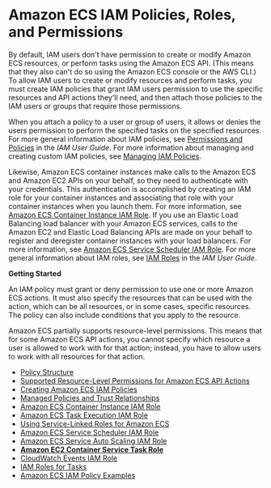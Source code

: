 # Amazon ECS IAM Policies, Roles, and Permissions<a name="IAM_policies"></a>

By default, IAM users don't have permission to create or modify Amazon ECS resources, or perform tasks using the Amazon ECS API\. \(This means that they also can't do so using the Amazon ECS console or the AWS CLI\.\) To allow IAM users to create or modify resources and perform tasks, you must create IAM policies that grant IAM users permission to use the specific resources and API actions they'll need, and then attach those policies to the IAM users or groups that require those permissions\.

When you attach a policy to a user or group of users, it allows or denies the users permission to perform the specified tasks on the specified resources\. For more general information about IAM policies, see [Permissions and Policies](http://docs.aws.amazon.com/IAM/latest/UserGuide/PermissionsAndPolicies.html) in the *IAM User Guide*\. For more information about managing and creating custom IAM policies, see [Managing IAM Policies](http://docs.aws.amazon.com/IAM/latest/UserGuide/ManagingPolicies.html)\.

Likewise, Amazon ECS container instances make calls to the Amazon ECS and Amazon EC2 APIs on your behalf, so they need to authenticate with your credentials\. This authentication is accomplished by creating an IAM role for your container instances and associating that role with your container instances when you launch them\. For more information, see [Amazon ECS Container Instance IAM Role](instance_IAM_role.md)\. If you use an Elastic Load Balancing load balancer with your Amazon ECS services, calls to the Amazon EC2 and Elastic Load Balancing APIs are made on your behalf to register and deregister container instances with your load balancers\. For more information, see [Amazon ECS Service Scheduler IAM Role](service_IAM_role.md)\. For more general information about IAM roles, see [IAM Roles](http://docs.aws.amazon.com/IAM/latest/UserGuide/roles-toplevel.html) in the *IAM User Guide*\.

**Getting Started**

An IAM policy must grant or deny permission to use one or more Amazon ECS actions\. It must also specify the resources that can be used with the action, which can be all resources, or in some cases, specific resources\. The policy can also include conditions that you apply to the resource\. 

Amazon ECS partially supports resource\-level permissions\. This means that for some Amazon ECS API actions, you cannot specify which resource a user is allowed to work with for that action; instead, you have to allow users to work with all resources for that action\. 


+ [Policy Structure](iam-policy-structure.md)
+ [Supported Resource\-Level Permissions for Amazon ECS API Actions](ecs-supported-iam-actions-resources.md)
+ [Creating Amazon ECS IAM Policies](ECS_IAM_user_policies.md)
+ [Managed Policies and Trust Relationships](managed_policies.md)
+ [Amazon ECS Container Instance IAM Role](instance_IAM_role.md)
+ [Amazon ECS Task Execution IAM Role](task_execution_IAM_role.md)
+ [Using Service\-Linked Roles for Amazon ECS](using-service-linked-roles.md)
+ [Amazon ECS Service Scheduler IAM Role](service_IAM_role.md)
+ [Amazon ECS Service Auto Scaling IAM Role](autoscale_IAM_role.md)
+ [**Amazon EC2 Container Service Task Role**](task_IAM_role.md)
+ [CloudWatch Events IAM Role](CWE_IAM_role.md)
+ [IAM Roles for Tasks](task-iam-roles.md)
+ [Amazon ECS IAM Policy Examples](IAMPolicyExamples.md)